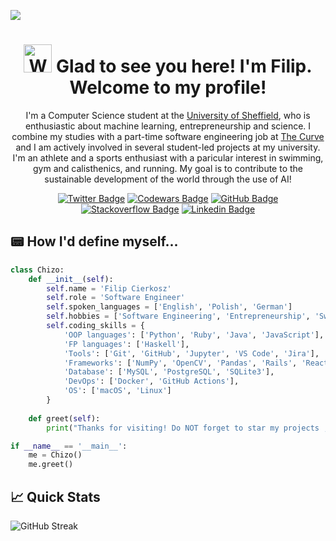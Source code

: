 ![](https://visitcount.itsvg.in/api?id=chizo4&label=Profile%20Views&color=12&icon=1&pretty=true)

<h1 align="center">
  <img src="https://raw.githubusercontent.com/nixin72/nixin72/master/wave.gif" 
   alt="Waving hand animated gif"
   height="45"
   width="45" />
  Glad to see you here! I'm Filip. Welcome to my profile!
</h1>

<p align="center">
  I'm a Computer Science student at the <a href="https://www.sheffield.ac.uk/">University of Sheffield</a>, who is enthusiastic about machine learning, entrepreneurship and science. I combine my studies with a part-time software engineering job at <a href="https://thecurve.io/">The Curve</a> and I am actively involved in several student-led projects at my university. I'm an athlete and a sports enthusiast with a paricular interest in swimming, gym and calisthenics, and running. My goal is to contribute to the sustainable development of the world through the use of AI!
</p>

<div align="center">

  [![Twitter Badge](https://img.shields.io/badge/Twitter-00ACEE?style=for-the-badge&logo=twitter&logoColor=white)](https://twitter.com/cierkoszfilip)
  [![Codewars Badge](https://img.shields.io/badge/Codewars-FF0000?style=for-the-badge&logo=codewars&logoColor=white)](https://www.codewars.com/users/chizo4)
  [![GitHub Badge](https://img.shields.io/badge/GitHub-12100E?style=for-the-badge&logo=github&logoColor=white)](https://github.com/chizo4)
  [![Stackoverflow Badge](https://img.shields.io/badge/stackoverflow-FF4500?style=for-the-badge&logo=stackoverflow&logoColor=white)](https://stackoverflow.com/users/16192228/chizo4)
  [![Linkedin Badge](https://img.shields.io/badge/Linkedin-0077B5?style=for-the-badge&logo=linkedin&logoColor=white)](https://www.linkedin.com/in/filip-cierkosz/)

</div>

## 📟 How I'd define myself...

```python
class Chizo:
    def __init__(self):
        self.name = 'Filip Cierkosz'
        self.role = 'Software Engineer'
        self.spoken_languages = ['English', 'Polish', 'German']
        self.hobbies = ['Software Engineering', 'Entrepreneurship', 'Swimming']
        self.coding_skills = {
            'OOP languages': ['Python', 'Ruby', 'Java', 'JavaScript'],
            'FP languages': ['Haskell'],
            'Tools': ['Git', 'GitHub', 'Jupyter', 'VS Code', 'Jira'],
            'Frameworks': ['NumPy', 'OpenCV', 'Pandas', 'Rails', 'React', 'Bootstrap', 'Tailwind'],
            'Database': ['MySQL', 'PostgreSQL', 'SQLite3'],
            'DevOps': ['Docker', 'GitHub Actions'],
            'OS': ['macOS', 'Linux']
        }
        
    def greet(self):
        print("Thanks for visiting! Do NOT forget to star my projects ;)")

if __name__ == '__main__':
    me = Chizo()
    me.greet()
```

## 📈 Quick Stats
![GitHub Streak](http://github-readme-streak-stats.herokuapp.com?user=chizo4&theme=highcontrast&background=000000)
